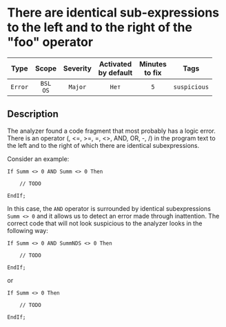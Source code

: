 # There are identical sub-expressions to the left and to the right of the "foo" operator

| Type | Scope | Severity | Activated<br/>by default | Minutes<br/>to fix | Tags |
| :-: | :-: | :-: | :-: | :-: | :-: |
| `Error` | `BSL`<br/>`OS` | `Major` | `Нет` | `5` | `suspicious` |

<!-- Блоки выше заполняются автоматически, не трогать -->
## Description

The analyzer found a code fragment that most probably has a logic error. There is an operator (, <=, >=, =, <>, AND, OR, -, /) in the program text to the left and to the right of which there are identical subexpressions.

Consider an example:

```bsl
If Summ <> 0 AND Summ <> 0 Then

    // TODO

EndIf;
```

In this case, the `AND` operator is surrounded by identical subexpressions `Summ <> 0` and it allows us to
detect an error made through inattention. The correct code that will not look suspicious to the analyzer looks in the
following way:

```bsl
If Summ <> 0 AND SummNDS <> 0 Then

    // TODO

EndIf;
```

or

```bsl
If Summ <> 0 Then

    // TODO

EndIf;
```
